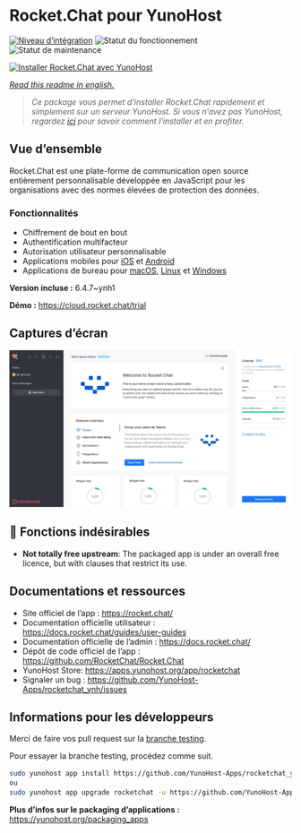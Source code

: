 <!--
N.B.: This README was automatically generated by https://github.com/YunoHost/apps/tree/master/tools/README-generator
It shall NOT be edited by hand.
-->

# Rocket.Chat pour YunoHost

[![Niveau d’intégration](https://dash.yunohost.org/integration/rocketchat.svg)](https://dash.yunohost.org/appci/app/rocketchat) ![Statut du fonctionnement](https://ci-apps.yunohost.org/ci/badges/rocketchat.status.svg) ![Statut de maintenance](https://ci-apps.yunohost.org/ci/badges/rocketchat.maintain.svg)

[![Installer Rocket.Chat avec YunoHost](https://install-app.yunohost.org/install-with-yunohost.svg)](https://install-app.yunohost.org/?app=rocketchat)

*[Read this readme in english.](./README.md)*

> *Ce package vous permet d’installer Rocket.Chat rapidement et simplement sur un serveur YunoHost.
Si vous n’avez pas YunoHost, regardez [ici](https://yunohost.org/#/install) pour savoir comment l’installer et en profiter.*

## Vue d’ensemble

Rocket.Chat est une plate-forme de communication open source entièrement personnalisable développée en JavaScript pour les organisations avec des normes élevées de protection des données.

### Fonctionnalités

- Chiffrement de bout en bout
- Authentification multifacteur
- Autorisation utilisateur personnalisable
- Applications mobiles pour [iOS](https://apps.apple.com/app/rocket-chat/id1148741252) et [Android](https://play.google.com/store/apps/details?id=chat.rocket.android)
- Applications de bureau pour [macOS](https://apps.apple.com/br/app/rocket-chat/id1086818840), [Linux](https://snapcraft.io/rocketchat-desktop) et [Windows](https://releases.rocket.chat/desktop/latest/download)

**Version incluse :** 6.4.7~ynh1

**Démo :** https://cloud.rocket.chat/trial

## Captures d’écran

![Capture d’écran de Rocket.Chat](./doc/screenshots/screenshot.jpg)

## :red_circle: Fonctions indésirables

- **Not totally free upstream**: The packaged app is under an overall free licence, but with clauses that restrict its use.

## Documentations et ressources

* Site officiel de l’app : <https://rocket.chat/>
* Documentation officielle utilisateur : <https://docs.rocket.chat/guides/user-guides>
* Documentation officielle de l’admin : <https://docs.rocket.chat/>
* Dépôt de code officiel de l’app : <https://github.com/RocketChat/Rocket.Chat>
* YunoHost Store: <https://apps.yunohost.org/app/rocketchat>
* Signaler un bug : <https://github.com/YunoHost-Apps/rocketchat_ynh/issues>

## Informations pour les développeurs

Merci de faire vos pull request sur la [branche testing](https://github.com/YunoHost-Apps/rocketchat_ynh/tree/testing).

Pour essayer la branche testing, procédez comme suit.

``` bash
sudo yunohost app install https://github.com/YunoHost-Apps/rocketchat_ynh/tree/testing --debug
ou
sudo yunohost app upgrade rocketchat -u https://github.com/YunoHost-Apps/rocketchat_ynh/tree/testing --debug
```

**Plus d’infos sur le packaging d’applications :** <https://yunohost.org/packaging_apps>